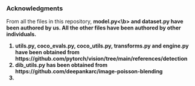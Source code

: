 ### Acknowledgments
From all the files in this repository, <b>model.py<\b> and <b>dataset.py</b> have been authored by us. All the other files have been authored by other individuals. 

<ol>
  <li>utils.py, coco_evals.py, coco_utils.py, transforms.py and engine.py have been obtained from https://github.com/pytorch/vision/tree/main/references/detection</li>
  <li>dib_utils.py has been obtained from https://github.com/deepankarc/image-poisson-blending<li>
</ol>
